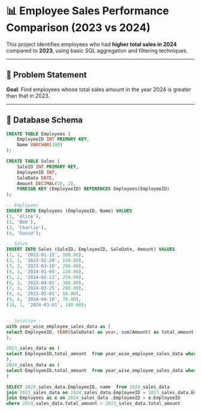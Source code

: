 # 📊 Employee Sales Performance Comparison (2023 vs 2024)

This project identifies employees who had **higher total sales in 2024** compared to **2023**, using basic SQL aggregation and filtering techniques.

---

## 📌 Problem Statement

**Goal**: Find employees whose total sales amount in the year 2024 is greater than that in 2023.

---

## 🧱 Database Schema

```sql
CREATE TABLE Employees (
    EmployeeID INT PRIMARY KEY,
    Name VARCHAR(100)
);

CREATE TABLE Sales (
    SaleID INT PRIMARY KEY,
    EmployeeID INT,
    SaleDate DATE,
    Amount DECIMAL(10, 2),
    FOREIGN KEY (EmployeeID) REFERENCES Employees(EmployeeID)
);

-- Employees
INSERT INTO Employees (EmployeeID, Name) VALUES
(1, 'Alice'),
(2, 'Bob'),
(3, 'Charlie'),
(4, 'David');

-- Sales
INSERT INTO Sales (SaleID, EmployeeID, SaleDate, Amount) VALUES
(1, 1, '2023-01-15', 100.00),
(2, 1, '2023-02-20', 150.00),
(3, 2, '2023-03-10', 200.00),
(4, 1, '2024-01-05', 120.00),
(5, 2, '2024-02-12', 250.00),
(6, 3, '2023-04-01', 300.00),
(7, 3, '2024-03-25', 280.00),
(8, 4, '2023-05-01', 50.00),
(9, 4, '2024-04-10', 70.00),
(10, 1, '2024-03-01', 180.00);


-- Solution :
with year_wise_employee_sales_data as (
select EmployeeID, YEAR(SaleDate) as year, sum(Amount) as total_amount from Sales group by EmployeeID, YEAR(SaleDate)
),

2023_sales_data as (
select EmployeeID,total_amount  from year_wise_employee_sales_data where year = 2023
),
2024_sales_data as (
select EmployeeID,total_amount  from year_wise_employee_sales_data where year = 2024
)

SELECT 2024_sales_data.EmployeeID, name  from 2024_sales_data 
join 2023_sales_data on 2024_sales_data.EmployeeID = 2023_sales_data.EmployeeID
join Employees as e on 2024_sales_data .EmployeeID = e.EmployeeID
where 2024_sales_data.total_amount > 2023_sales_data.total_amount
